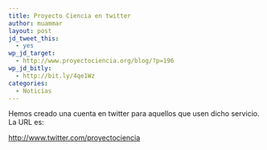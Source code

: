 ```yaml
---
title: Proyecto Ciencia en twitter
author: muammar
layout: post
jd_tweet_this:
  - yes
wp_jd_target:
  - http://www.proyectociencia.org/blog/?p=196
wp_jd_bitly:
  - http://bit.ly/4qe1Wz
categories:
  - Noticias
---
```

Hemos creado una cuenta en twitter para aquellos que usen dicho servicio. La URL es:

<http://www.twitter.com/proyectociencia>
